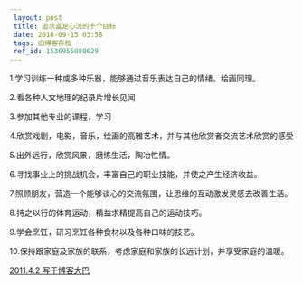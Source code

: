 ```yaml
---
 layout: post
 title: 追求富足心流的十个目标
 date: 2018-09-15 03:58
 tags: 旧博客存档
 ref_id: 1536955080629
---
```

1.学习训练一种或多种乐器，能够通过音乐表达自己的情绪。绘画同理。

2.看各种人文地理的纪录片增长见闻

3.参加其他专业的课程，学习

4.欣赏戏剧，电影，音乐，绘画的高雅艺术，并与其他欣赏者交流艺术欣赏的感受

5.出外远行，欣赏风景，磨练生活，陶冶性情。

6.寻找事业上的挑战机会，丰富自己的职业技能，并使之产生经济收益。

7.照顾朋友，营造一个能够谈心的交流氛围，让思维的互动激发灵感去改善生活。

8.持之以行的体育运动，精益求精提高自己的运动技巧。

9.学会烹饪，研习烹饪各种食材以及各种口味的技艺。

10.保持跟家庭及家族的联系，考虑家庭和家族的长远计划，并享受家庭的温暖。

[2011.4.2 写于博客大巴](http://terryoy.blogbus.com/logs/113845156.html)

